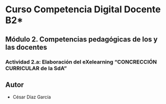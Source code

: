 # Curso Competencia Digital Docente B2*
## Módulo 2. Competencias pedagógicas de los y las docentes
### Actividad 2.a: Elaboración del eXelearning “CONCRECCIÓN CURRICULAR de la SdA”

## Autor
- César Díaz García
